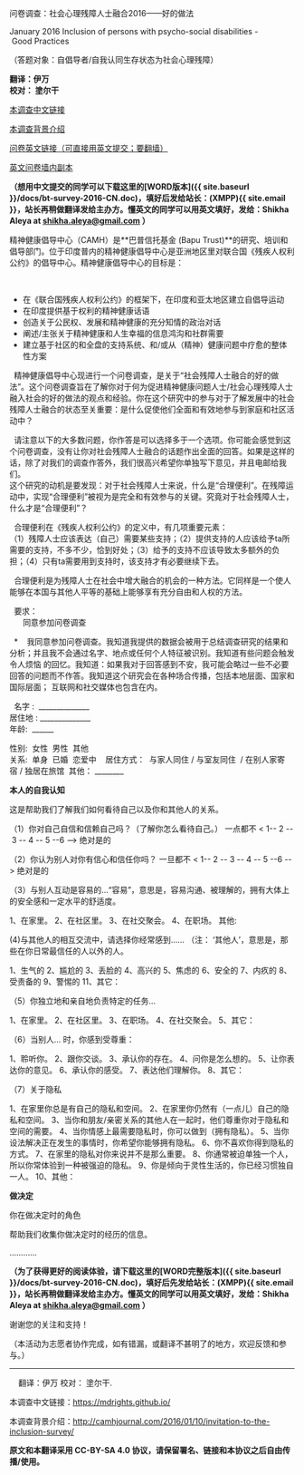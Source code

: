 ﻿---
---

问卷调查：社会心理残障人士融合2016——好的做法

January 2016 Inclusion of persons with psycho-social disabilities - Good Practices 


（答题对象：自倡导者/自我认同生存状态为社会心理残障）


**翻译：伊万**  
**校对： 塗尔干**



[本调查中文链接](https://mdrights.github.io/)

[本调查背景介绍](http://camhjournal.com/2016/01/10/invitation-to-the-inclusion-survey/)

[问卷英文链接（可直接用英文提交；要翻墙）](https://docs.google.com/forms/d/18MtZdfLDYxduvOHloV8JEaNvB0F2nSvd1T2Fnjx6itc/viewform?usp=send_form) 
 
[英文问卷墙内副本](https://mdrights.github.io/BT-survey-2016/)


**（想用中文提交的同学可以下载这里的[WORD版本]({{ site.baseurl }}/docs/bt-survey-2016-CN.doc)，填好后发给站长：(XMPP){{ site.email }}，站长再稍做翻译发给主办方。懂英文的同学可以用英文填好，发给：Shikha Aleya at shikha.aleya@gmail.com ）**



精神健康倡导中心（CAMH）是**巴普信托基金 (Bapu Trust)**的研究、培训和倡导部门。位于印度普内的精神健康倡导中心是亚洲地区里对联合国《残疾人权利公约》的倡导中心。精神健康倡导中心的目标是： 
 
 
- 在《联合国残疾人权利公约》的框架下，在印度和亚太地区建立自倡导运动  
- 在印度提供基于权利的精神健康话语  
- 创造关于公民权、发展和精神健康的充分知情的政治对话  
- 阐述/主张关于精神健康和人生幸福的信息鸿沟和社群需要  
- 建立基于社区的和全盘的支持系统、和/或从（精神）健康问题中疗愈的整体性方案  

 
精神健康倡导中心现进行一个问卷调查，是关于“社会残障人士融合的好的做法”。这个问卷调查旨在了解你对于何为促进精神健康问题人士/社会心理残障人士融入社会的好的做法的观点和经验。你在这个研究中的参与对于了解发展中的社会残障人士融合的状态至关重要：是什么促使他们全面和有效地参与到家庭和社区活动中？  

<!--more-->
 
请注意以下的大多数问题，你作答是可以选择多于一个选项。你可能会感觉到这个问卷调查，没有让你对社会残障人士融合的话题作出全面的回答。如果是这样的话，除了对我们的调查作答外，我们很高兴希望你单独写下意见，并且电邮给我们。  
这个研究的动机是要发现：对于社会残障人士来说，什么是“合理便利”。在残障运动中，实现“合理便利”被视为是完全和有效参与的关键。究竟对于社会残障人士，什么才是“合理便利”？  

 
合理便利在《残疾人权利公约》的定义中，有几项重要元素：  
（1）残障人士应该表达（自己）需要某些支持；（2）提供支持的人应该给予ta所需要的支持，不多不少，恰到好处；（3）给予的支持不应该导致太多额外的负担；（4）只有ta需要用到支持时，该支持才有必要继续下去。  

 
合理便利是为残障人士在社会中增大融合的机会的一种方法。它同样是一个使人能够在本国与其他人平等的基础上能够享有充分自由和人权的方法。  

 
要求：  
      同意参加问卷调查   

 
*    我同意参加问卷调查。我知道我提供的数据会被用于总结调查研究的结果和分析；并且我不会通过名字、地点或任何个人特征被识别。我知道有些问题会触发令人烦恼 的回忆。我知道：如果我对于回答感到不安，我可能会略过一些不必要回答的问题而不作答。我知道这个研究会在各种场合传播，包括本地层面、国家和国际层面； 互联网和社交媒体也包含在内。  

 
名字 :   ______________  
居住地 : ______________  
年龄:    ______  

性别:  女性  男性  其他  
关系:  单身  已婚  恋爱中    
居住方式：  与家人同住 / 与室友同住  / 在别人家寄宿 / 独居在旅馆  其他： ________  


**本人的自我认知**  

这是帮助我们了解我们如何看待自己以及你和其他人的关系。  



（1）你对自己自信和信赖自己吗？（了解你怎么看待自己。）
	一点都不 < 1-- 2 -- 3 -- 4 -- 5 --6 --> 绝对是的

（2）你认为别人对你有信心和信任你吗？
	一旦都不 < 1-- 2 -- 3 -- 4 -- 5 --6 --> 绝对是的

（3）与别人互动是容易的...“容易”，意思是，容易沟通、被理解的，拥有大体上的安全感和一定水平的舒适度。

1、在家里。
2、在社区里。
3、在社交聚会。
4、在职场。
其他:

(4)与其他人的相互交流中，请选择你经常感到…… （注： ‘其他人’，意思是，那些在你日常最信任的人以外的人。

1、生气的
2、尴尬的
3、丢脸的
4、高兴的
5、焦虑的
6、安全的
7、内疚的
8、受责备的
9、警惕的
11、其它：

（5）你独立地和亲自地负责特定的任务...

1、在家里。
2、在社区里。
3、在职场。
4、在社交聚会。
5、其它：

（6）当别人... 时，你感到受尊重：

1、聆听你。
2、跟你交谈。
3、承认你的存在。
4、问你是怎么想的。
5、让你表达你的意见。
6、承认你的感受。
7、表达他们理解你。
8、其它：

（7）关于隐私

1、在家里你总是有自己的隐私和空间。
2、在家里你仍然有（一点儿）自己的隐私和空间。
3、当你和朋友/亲密关系的其他人在一起时，他们尊重你对于隐私和空间的需要。
4、当你情感上最需要隐私时，你可以做到（拥有隐私）。
5、当你设法解决正在发生的事情时，你希望你能够拥有隐私。
6、你不喜欢你得到隐私的方式。
7、在家里的隐私对你来说并不是那么重要。
8、你通常被迫单独一个人，所以你常体验到一种被强迫的隐私。
9、你是倾向于灵性生活的，你已经习惯独自一人。
10、其他：

**做决定**   

你在做决定时的角色   

帮助我们收集你做决定时的经历的信息。  

…………  


**（为了获得更好的阅读体验，请下载这里的[WORD完整版本]({{ site.baseurl }}/docs/bt-survey-2016-CN.doc)，填好后先发给站长：(XMPP){{ site.email }}，站长再稍做翻译发给主办方。懂英文的同学可以用英文填好，发给：Shikha Aleya at shikha.aleya@gmail.com ）**

谢谢您的关注和支持！  

（本活动为志愿者协作完成，如有错漏，或翻译不甚明了的地方，欢迎反馈和参与。）  

<hr> 
 
翻译：伊万
校对： 塗尔干.

本调查中文链接：https://mdrights.github.io/

本调查背景介绍：http://camhjournal.com/2016/01/10/invitation-to-the-inclusion-survey/

**原文和本翻译采用 CC-BY-SA 4.0 协议，请保留署名、链接和本协议之后自由传播/使用。**

